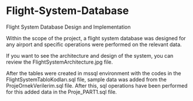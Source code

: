 # Flight-System-Database

Flight System Database Design and Implementation

  Within the scope of the project, a flight system database was designed for any airport and specific operations were performed on the relevant data.
  
  If you want to see the architecture and design of the system, you can review the FlightSystemArchitecture.jpg file.
  
  After the tables were created in mssql environment with the codes in the FlightSystemTabloKodları.sql file, sample data 
  was added from the ProjeOrnekVerilerim.sql file. After this, sql operations have been performed for this added data in 
  the Proje_PART1.sql file.
